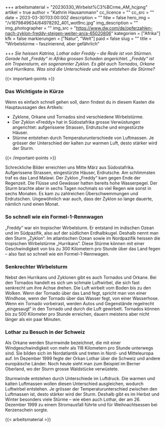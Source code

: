 +++
arbeitsmaterial = "20230330_Wirbelst%C3%BCrme_AM_hcjpng"
artikel = true
author = "Kathrin Hausammann"
cc_licence = ""
cc_src = ""
date = 2023-03-30T03:00:00Z
description = ""
fdw = false
hero_img = "/v1679849634/64978292_401_wot9nc.jpg"
img_description = ""
img_photographer = ""
img_src = "https://www.dw.com/de/opferzahlen-nach-zyklon-freddy-steigen-weiter-an/a-65020806"
kategorien = ["Afrika"]
kfk = false
markierungen = ["Natur", "Welt"]
paid = false
slug = ""
title = "Wirbelstürme – faszinierend, aber gefährlich"

+++
_Sie heissen Katrina, Lothar oder Freddy – die Rede ist von Stürmen. Gerade hat „Freddy“ in Afrika grossen Schaden angerichtet. „Freddy“ ist ein Tropensturm, ein sogenannter Zyklon. Es gibt auch Tornados, Orkane und Hurrikans. Was sind die Unterschiede und wie entstehen die Stürme?_

{{< important-points >}} <h3>Das Wichtigste in Kürze</h3>

<p>Wenn es einfach schnell gehen soll, dann findest du in diesem Kasten die Hauptaussagen des Artikels:</p>

<ul>

<li>Zyklone, Orkane und Tornados sind verschiedene Wirbelstürme.</li>

<li>Der Zyklon «Freddy» hat in Südostafrika grosse Verwüstungen angerichtet: aufgerissene Strassen, Erdrutsche und eingestürzte Häuser.</li>

<li>Stürme entstehen durch Temperaturunterschiede von Luftmassen. Je grösser der Unterschied der kalten zur warmen Luft, desto stärker wird der Sturm.</li>

</ul> {{< /important-points >}}

Schreckliche Bilder erreichten uns Mitte März aus Südostafrika. Aufgerissene Strassen, eingestürzte Häuser, Erdrutsche. Am schlimmsten traf es das Land Malawi. Der Zyklon „Freddy“ kam gegen Ende der Regenzeit. Die Flüsse und Gewässer hatten bereits hohe Wasserpegel. Der Sturm brachte aber in sechs Tagen nochmals so viel Regen wie sonst in sechs Monaten. Es kam zu zahlreichen Überschwemmungen und Erdrutschen. Ungewöhnlich war auch, dass der Zyklon so lange dauerte, nämlich rund einen Monat.

### So schnell wie ein Formel-1-Rennwagen

„Freddy“ war ein tropischer Wirbelsturm. Er entstand im indischen Ozean und im Südpazifik, also auf der südlichen Erdhalbkugel. Deshalb nennt man den Sturm „Zyklon“. Im atlantischen Ozean sowie im Nordpazifik heissen die tropischen Wirbelstürme „Hurrikans“. Diese Stürme können mit einer Geschwindigkeit von bis zu 300 Kilometern pro Stunde über das Land fegen – also fast so schnell wie ein Formel-1-Rennwagen.

### Senkrechter Wirbelsturm

Nebst den Hurrikans und Zyklonen gibt es auch Tornados und Orkane. Bei den Tornados handelt es sich um schmale Luftwirbel, die sich fast senkrecht um ihre Achse drehen. Die Luft wirbelt vom Boden bis zu den Wolken. Wenn der Tornado über das Land fegt, spricht man von einer Windhose, wenn der Tornado über das Wasser fegt, von einer Wasserhose. Wenn ein Tornado vorbeirast, werden Autos und Gegenstände regelrecht „eingesaugt“ in den Tornado und durch die Luft gewirbelt. Tornados können bis zu 500 Kilometer pro Stunde erreichen, dauern meistens aber nicht länger als ein paar Minuten.

### Lothar zu Besuch in der Schweiz

Als Orkane werden Sturmwinde bezeichnet, die mit einer Windgeschwindigkeit von mehr als 118 Kilometern pro Stunde unterwegs sind. Sie bilden sich im Nordatlantik und treten in Nord- und Mitteleuropa auf. Im Dezember 1999 fegte der Orkan Lothar über die Schweiz und andere europäische Länder. Noch heute sieht man zum Beispiel im Berner Oberland, wo der Sturm grosse Waldstücke verwüstete.

Sturmwinde entstehen durch Unterschiede im Luftdruck. Die warmen und kalten Luftmassen wollen diesen Unterschied ausgleichen, wodurch Luftwirbel entstehen. Je grösser der Temperaturunterschied zwischen den Luftmassen ist, desto stärker wird der Sturm. Deshalb gibt es im Herbst und Winter besonders viele Stürme – wie eben auch Lothar, der am 26. Dezember 1999 zu einem Stromausfall führte und für Weihnachtsessen bei Kerzenschein sorgte.




 {{< arbeitsmaterial >}} 
